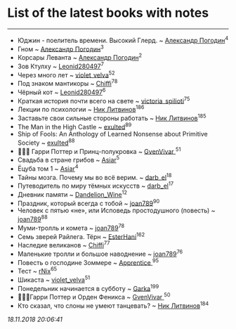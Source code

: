 # List of the latest books with notes
---

* Юджин - поелитель времени. Высокий Глерд. ~ [Александр Погодин](users/625/6259590452259030261-mailru)<sup>4</sup>
* Гном ~ [Александр Погодин](users/625/6259590452259030261-mailru)<sup>3</sup>
* Корсары Леванта ~ [Александр Погодин](users/625/6259590452259030261-mailru)<sup>2</sup>
* Зов Ктулху ~ [Leonid280497](users/684/684095007-yandex)<sup>7</sup>
* Через много лет ~ [violet_velva](users/116/116961712580551399099-google)<sup>52</sup>
* Под знаком мантикоры ~ [Chiffi](users/105/105831994080785626680-google)<sup>78</sup>
* Чёрный кот ~ [Leonid280497](users/684/684095007-yandex)<sup>6</sup>
* Краткая история почти всего на свете ~ [victoria_spilioti](users/219/219259003-vkontakte)<sup>75</sup>
* Лекции по психологии ~ [Ник Литвинов](users/241/241974816-vkontakte)<sup>186</sup>
* Заставьте свои сильные стороны работать ~ [Ник Литвинов](users/241/241974816-vkontakte)<sup>185</sup>
* The Man in the High Castle ~ [exulted](users/100/100599204551896265722-google)<sup>89</sup>
* Ship of Fools: An Anthology of Learned Nonsense about Primitive Society ~ [exulted](users/100/100599204551896265722-google)<sup>88</sup>
* 🧙🏻‍♂️ Гарри Поттер и Принц-полукровка ~ [GvenVivar ](users/158/158266434925901-facebook)<sup>51</sup>
* Свадьба в стране грибов ~ [Asiar](users/115/115902526849562271887-google)<sup>5</sup>
* Ёцуба том 1 ~ [Asiar](users/115/115902526849562271887-google)<sup>4</sup>
* Тайны мозга. Почему мы во всё верим. ~ [darb_el](users/184/184135339-vkontakte)<sup>18</sup>
* Путеводитель по миру тёмных искусств ~ [darb_el](users/184/184135339-vkontakte)<sup>17</sup>
* Дневник памяти ~ [Dandelion_Wine](users/586/58602788-vkontakte)<sup>12</sup>
* Праздник, который всегда с тобой ~ [joan789](users/240/2401650-vkontakte)<sup>90</sup>
* Человек с пятью «не», или Исповедь простодушного (повесть) ~ [joan789](users/240/2401650-vkontakte)<sup>88</sup>
* Муми-тролль и комета ~ [joan789](users/240/2401650-vkontakte)<sup>78</sup>
* Семь зверей Райлега. Тёрн ~ [EsterHani](users/305/30558181-vkontakte)<sup>162</sup>
* Наследие великанов ~ [Chiffi](users/105/105831994080785626680-google)<sup>77</sup>
* Маленькие тролли и большое наводнение ~ [joan789](users/240/2401650-vkontakte)<sup>76</sup>
* Повесть о господине Зоммере ~ [Apprentice ](users/528/52821952-vkontakte)<sup>95</sup>
* Тест ~ [rNix](users/115/115622071-twitter)<sup>65</sup>
* Шикаста ~ [violet_velva](users/116/116961712580551399099-google)<sup>51</sup>
* Понедельник начинается в субботу ~ [Garka](users/115/115753719718250012620-google)<sup>199</sup>
* 🧙🏻‍♂️Гарри Поттер и Орден Феникса ~ [GvenVivar ](users/158/158266434925901-facebook)<sup>50</sup>
* Кто сказал, что слоны не умеют танцевать? ~ [Ник Литвинов](users/241/241974816-vkontakte)<sup>184</sup>


_18.11.2018 20:06:41_
